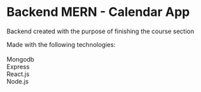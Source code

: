 # Backend MERN - Calendar App

Backend created with the purpose of finishing the course section

Made with the following technologies:
<br/>
<br/>
Mongodb
<br/>
Express
<br/>
React.js
<br/>
Node.js
